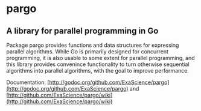 # pargo
## A library for parallel programming in Go

Package pargo provides functions and data structures for expressing
parallel algorithms. While Go is primarily designed for concurrent
programming, it is also usable to some extent for parallel
programming, and this library provides convenince functionality to
turn otherwise sequential algorithms into parallel algorithms, with
the goal to improve performance.

Documentation: [http://godoc.org/github.com/ExaScience/pargo](http://godoc.org/github.com/ExaScience/pargo)
and [http://github.com/ExaScience/pargo/wiki](http://github.com/ExaScience/pargo/wiki)
